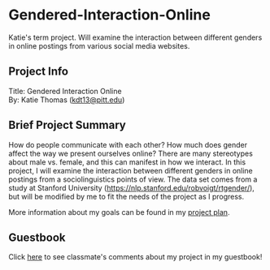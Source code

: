 # Gendered-Interaction-Online
Katie's term project. Will examine the interaction between different genders in online postings from various social media websites.

## Project Info
Title: Gendered Interaction Online  
By: Katie Thomas (kdt13@pitt.edu)

## Brief Project Summary
How do people communicate with each other? How much does gender affect the way we present ourselves online? There are many stereotypes about male vs. female, and this can manifest in how we interact. In this project, I will examine the interaction between different genders in online postings from a sociolinguistics points of view. The data set comes from a study at Stanford University (https://nlp.stanford.edu/robvoigt/rtgender/), but will be modified by me to fit the needs of the project as I progress.

More information about my goals can be found in my [project plan](project_plan.md).

## Guestbook
Click [here](https://github.com/Data-Science-for-Linguists-2019/Class-Plaza/blob/master/guestbooks/guestbook_katie.md) to see classmate's comments about my project in my guestbook!